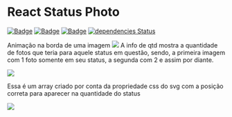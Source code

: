 # React Status Photo
 [![Badge](https://img.shields.io/github/package-json/v/gblcintra/react-status-photo)](https://github.com/gblcintra/react-status-photo/releases) [![Badge](https://img.shields.io/badge/%20yarn->=_1-blue?logo=yarn)](https://classic.yarnpkg.com) [![Badge](https://img.shields.io/badge/%20node.js-%20%3E%3D_14-brightgreen?logo=node.js)](https://nodejs.org) [![dependencies Status](https://status.david-dm.org/gh/gblcintra/react-status-photo.svg)](https://github.com/gblcintra/react-status-photo/blob/master/package.json)

Animação na borda de uma imagem
<img src="https://user-images.githubusercontent.com/15270961/134725264-2afbbf85-e162-477c-95cf-959ba1408ca6.png"/>
A info de qtd mostra a quantidade de fotos que teria para aquele status em questão, sendo, a primeira imagem com 1 foto somente em seu status, a segunda com 2 e assim por diante.

<img src="https://user-images.githubusercontent.com/15270961/134710242-f7554c67-cec0-47e8-86c7-4d1ff593ebf9.png"/>

Essa é um array criado por conta da propriedade css do svg com a posição correta para aparecer na quantidade do status

<img src="https://user-images.githubusercontent.com/15270961/134710869-8bccae82-1091-425d-b954-a99e39238a02.png"/>






